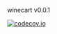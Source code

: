 winecart v0.0.1

[![codecov.io](https://codecov.io/github/morientes26/winecart/coverage.svg?branch=master)](https://codecov.io/github/morientes26/winecart?branch=master)

